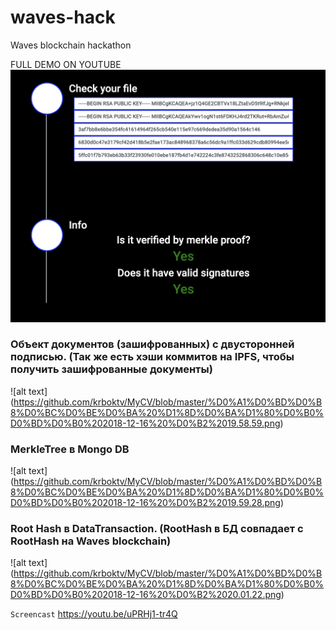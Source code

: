 # waves-hack
Waves blockchain hackathon 

FULL DEMO ON YOUTUBE 
![alt text](https://github.com/krboktv/MyCV/blob/master/%D0%A1%D0%BD%D0%B8%D0%BC%D0%BE%D0%BA%20%D1%8D%D0%BA%D1%80%D0%B0%D0%BD%D0%B0%202018-12-16%20%D0%B2%2019.06.36.png)

### Объект документов (зашифрованных) с двусторонней подписью. (Так же есть хэши коммитов на IPFS, чтобы получить зашифрованные документы)
![alt text]
(https://github.com/krboktv/MyCV/blob/master/%D0%A1%D0%BD%D0%B8%D0%BC%D0%BE%D0%BA%20%D1%8D%D0%BA%D1%80%D0%B0%D0%BD%D0%B0%202018-12-16%20%D0%B2%2019.58.59.png)

### MerkleTree в Mongo DB
![alt text]
(https://github.com/krboktv/MyCV/blob/master/%D0%A1%D0%BD%D0%B8%D0%BC%D0%BE%D0%BA%20%D1%8D%D0%BA%D1%80%D0%B0%D0%BD%D0%B0%202018-12-16%20%D0%B2%2019.59.28.png)

### Root Hash в DataTransaction. (RootHash в БД совпадает с RootHash на Waves blockchain)
![alt text]
(https://github.com/krboktv/MyCV/blob/master/%D0%A1%D0%BD%D0%B8%D0%BC%D0%BE%D0%BA%20%D1%8D%D0%BA%D1%80%D0%B0%D0%BD%D0%B0%202018-12-16%20%D0%B2%2020.01.22.png)



```Screencast```
https://youtu.be/uPRHj1-tr4Q
